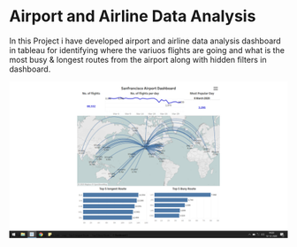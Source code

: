 
# Airport and Airline Data Analysis

In this Project i have developed airport and airline data analysis dashboard in tableau for identifying where the variuos flights are going and what is the most
busy & longest routes from the airport along with hidden filters in dashboard.

<img src="San Francisco.png" width="1000" heigth="600">
